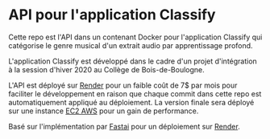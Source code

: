 # API pour l'application Classify

Cette repo est l'API dans un contenant Docker pour l'application Classify qui catégorise le genre musical d'un extrait audio par apprentissage profond.

L'application Classify est développé dans le cadre d'un projet d'intégration à la session d'hiver 2020 au Collège de Bois-de-Boulogne.

L'API est déployé sur [Render](https://render.com/) pour un faible coût de 7$ par mois pour faciliter le développement en raison que chaque commit dans cette repo est automatiquement appliqué au déploiement. La version finale sera déployé sur une instance [EC2 AWS](https://aws.amazon.com/ec2/) pour un gain de performance.

Basé sur l'implémentation par [Fastai](https://course.fast.ai/deployment_render.html) pour un déploiement sur [Render](https://render.com/).

